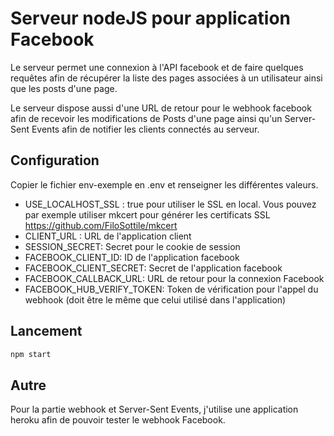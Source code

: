 # Serveur nodeJS pour application Facebook

Le serveur permet une connexion à l'API facebook et de faire quelques requêtes afin de récupérer la liste des pages associées à un utilisateur ainsi que les posts d'une page.

Le serveur dispose aussi d'une URL de retour pour le webhook facebook afin de recevoir les modifications de Posts d'une page ainsi qu'un Server-Sent Events afin de notifier les clients connectés au serveur.

## Configuration 

Copier le fichier env-exemple en .env et renseigner les différentes valeurs. 

- USE_LOCALHOST_SSL : true pour utiliser le SSL en local. Vous pouvez par exemple utiliser mkcert pour générer les certificats SSL https://github.com/FiloSottile/mkcert
- CLIENT_URL : URL de l'application client
- SESSION_SECRET: Secret pour le cookie de session
- FACEBOOK_CLIENT_ID: ID de l'application facebook
- FACEBOOK_CLIENT_SECRET: Secret de l'application facebook
- FACEBOOK_CALLBACK_URL: URL de retour pour la connexion Facebook
- FACEBOOK_HUB_VERIFY_TOKEN: Token de vérification pour l'appel du webhook (doit être le même que celui utilisé dans l'application)
  

## Lancement 

```js
npm start
```

## Autre

Pour la partie webhook et Server-Sent Events, j'utilise une application heroku afin de pouvoir tester le webhook Facebook. 

